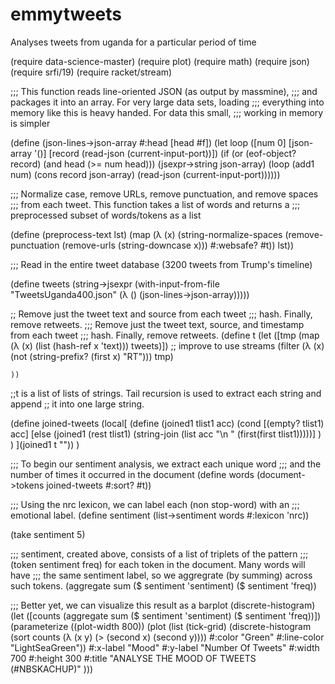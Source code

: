# emmytweets
Analyses tweets from uganda for a particular period of time


(require data-science-master)
(require plot)
(require math)
(require json)
(require srfi/19)
(require racket/stream)


;;; This function reads line-oriented JSON (as output by massmine),
;;; and packages it into an array. For very large data sets, loading
;;; everything into memory like this is heavy handed. For data this small,
;;; working in memory is simpler

(define (json-lines->json-array #:head [head #f])
  (let loop ([num 0]
             [json-array '()]
             [record (read-json (current-input-port))])
    (if (or (eof-object? record)
            (and head (>= num head)))
        (jsexpr->string json-array)
        (loop (add1 num) (cons record json-array)
              (read-json (current-input-port))))))

;;; Normalize case, remove URLs, remove punctuation, and remove spaces
;;; from each tweet. This function takes a list of words and returns a
;;; preprocessed subset of words/tokens as a list

(define (preprocess-text lst)
  (map (λ (x)
         (string-normalize-spaces
          (remove-punctuation
           (remove-urls
            (string-downcase x))) #:websafe? #t))
       lst))

;;; Read in the entire tweet database (3200 tweets from Trump's timeline)

(define tweets (string->jsexpr
                (with-input-from-file "TweetsUganda400.json" (λ () (json-lines->json-array)))))

;; Remove just the tweet text and source from each tweet
;;; hash. Finally, remove retweets.
;;; Remove just the tweet text, source, and timestamp from each tweet
;;; hash. Finally, remove retweets.
(define t
  (let ([tmp (map (λ (x) (list (hash-ref x 'text))) tweets)]) ;; improve to use streams
    (filter (λ (x) (not (string-prefix? (first x) "RT"))) tmp)

    ))

;;t is a list of lists of strings. Tail recursion is used to extract each string and append
;; it into one large string.

(define joined-tweets
    (local[
           (define (joined1 tlist1 acc)
             (cond [(empty? tlist1) acc]
                   [else (joined1 (rest tlist1) (string-join (list acc "\n " (first(first tlist1)))))]
                   )
             )
           ](joined1 t "")) )

;;; To begin our sentiment analysis, we extract each unique word
;;; and the number of times it occurred in the document
(define words (document->tokens joined-tweets #:sort? #t))

;;; Using the nrc lexicon, we can label each (non stop-word) with an
;;; emotional label. 
(define sentiment (list->sentiment words #:lexicon 'nrc))

(take sentiment 5)

;;; sentiment, created above, consists of a list of triplets of the pattern
;;; (token sentiment freq) for each token in the document. Many words will have 
;;; the same sentiment label, so we aggregrate (by summing) across such tokens.
(aggregate sum ($ sentiment 'sentiment) ($ sentiment 'freq))


;;; Better yet, we can visualize this result as a barplot (discrete-histogram)
(let ([counts (aggregate sum ($ sentiment 'sentiment) ($ sentiment 'freq))])
  (parameterize ((plot-width 800))
    (plot (list
	   (tick-grid)
	   (discrete-histogram
	    (sort counts (λ (x y) (> (second x) (second y))))
	    #:color "Green"
	    #:line-color "LightSeaGreen"))
            #:x-label "Mood"
	    #:y-label "Number Of Tweets"
            #:width 700
 	    #:height 300
            #:title "ANALYSE THE MOOD OF TWEETS (#NBSKACHUP)" 
          )))
